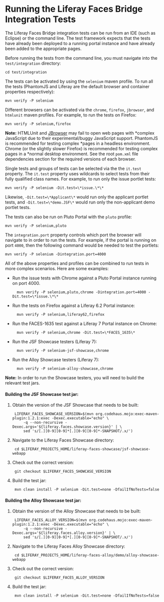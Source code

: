 # Running the Liferay Faces Bridge Integration Tests

The Liferay Faces Bridge integration tests can be run from an IDE (such as Eclipse) or the command line. The test
framework expects that the tests have already been deployed to a running portal instance and have already been added to
the appropriate pages.

Before running the tests from the command line, you must navigate into the `test/integration` directory:

	cd test/integration

The tests can be activated by using the `selenium` maven profile. To run all the tests (PhantomJS and Liferay are the
default browser and container properties respectively):

	mvn verify -P selenium

Different browsers can be activated via the `chrome`, `firefox`, `jbrowser`, and `htmlunit` maven profiles. For example,
to run the tests on Firefox:

	mvn verify -P selenium,firefox

**Note:** HTMLUnit and [JBrowser](https://github.com/MachinePublishers/jBrowserDriver) may fail to open web pages with
*complex JavaScript due to their experimental/buggy JavaScript support. PhantomJS is recommended for testing complex
*pages in a headless environment. Chrome (or the slightly slower Firefox) is recommended for testing complex pages in a
*normal desktop environment. See the root `pom.xml` file dependencies section for the required versions of each browser.

Single tests and groups of tests can be selected via the the `it.test` property. The `it.test` property uses wildcards
to select tests from their fully qualified class names. For example, to run only the issue portlet tests:

	mvn verify -P selenium -Dit.test=\*issue.\*\*

Likewise, `-Dit.test=\*Applicant\*` would run only the applicant portlet tests, and `-Dit.test=\*demo.JSF\*` would run
only the non-applicant demo portlet tests.

The tests can also be run on Pluto Portal with the `pluto` profile:

    mvn verify -P selenium,pluto

The `integration.port` property controls which port the browser will navigate to in order to run the tests. For example,
if the portal is running on port `4000`, then the following command would be needed to test the portlets:

    mvn verify -P selenium -Dintegration.port=4000

All of the above properties and profiles can be combined to run tests in more complex scenarios. Here are some examples:

- Run the issue tests with Chrome against a Pluto Portal instance running on port 4000.
 
		mvn verify -P selenium,pluto,chrome -Dintegration.port=4000 -Dit.test=\*issue.\*\*

- Run the tests on Firefox against a Liferay 6.2 Portal instance:

		mvn verify -P selenium,liferay62,firefox

- Run the FACES-1635 test against a Liferay 7 Portal instance on Chrome:

		mvn verify -P selenium,chrome -Dit.test=\*FACES_1635\*

- Run the JSF Showcase testers (Liferay 7):

        mvn verify -P selenium-jsf-showcase,chrome

- Run the Alloy Showcase testers (Liferay 7):

        mvn verify -P selenium-alloy-showcase,chrome

**Note:** In order to run the Showcase testers, you will need to build the relevant test jars.

#### Building the JSF Showcase test jar:

1. Obtain the version of the JSF Showcase that needs to be built:

        LIFERAY_FACES_SHOWCASE_VERSION=$(mvn org.codehaus.mojo:exec-maven-plugin:1.2.1:exec -Dexec.executable="echo" \
            -q --non-recursive -Dexec.args='${liferay.faces.showcase.version}' | \
            sed 's/[.][0-9][0-9]*[.][0-9][0-9]*-SNAPSHOT/.x/')

2. Navigate to the Liferay Faces Showcase directory:

        cd $LIFERAY_PROJECTS_HOME/liferay-faces-showcase/jsf-showcase-webapp

3. Check out the correct version:

        git checkout $LIFERAY_FACES_SHOWCASE_VERSION

4. Build the test jar:

        mvn clean install -P selenium -Dit.test=none -DfailIfNoTests=false

#### Building the Alloy Showcase test jar:

1. Obtain the version of the Alloy Showcase that needs to be built:

        LIFERAY_FACES_ALLOY_VERSION=$(mvn org.codehaus.mojo:exec-maven-plugin:1.2.1:exec -Dexec.executable="echo" \
            -q --non-recursive -Dexec.args='${liferay.faces.alloy.version}' | \
            sed 's/[.][0-9][0-9]*[.][0-9][0-9]*-SNAPSHOT/.x/')

2. Navigate to the Liferay Faces Alloy Showcase directory:

        cd $LIFERAY_PROJECTS_HOME/liferay-faces-alloy/demo/alloy-showcase-webapp

3. Check out the correct version:

        git checkout $LIFERAY_FACES_ALLOY_VERSION

4. Build the test jar:

        mvn clean install -P selenium -Dit.test=none -DfailIfNoTests=false
